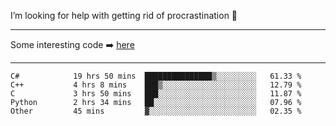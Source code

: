 I’m looking for help with getting rid of procrastination 🤔

-----

Some interesting code :arrow_right: [here](https://github.com/zhen8838/playground)

-----

<!--START_SECTION:waka-->

```text
C#            19 hrs 50 mins  ███████████████▒░░░░░░░░░   61.33 %
C++           4 hrs 8 mins    ███▒░░░░░░░░░░░░░░░░░░░░░   12.79 %
C             3 hrs 50 mins   ███░░░░░░░░░░░░░░░░░░░░░░   11.87 %
Python        2 hrs 34 mins   ██░░░░░░░░░░░░░░░░░░░░░░░   07.96 %
Other         45 mins         ▓░░░░░░░░░░░░░░░░░░░░░░░░   02.35 %
```

<!--END_SECTION:waka-->

<!--
**zhen8838/zhen8838** is a ✨ _special_ ✨ repository because its `README.md` (this file) appears on your GitHub profile.

Here are some ideas to get you started:

- 🔭 I’m currently working on ...
- 🌱 I’m currently learning ...
- 👯 I’m looking to collaborate on ...
 ...
- 💬 Ask me about ...
- 📫 How to reach me: ...
- 😄 Pronouns: ...
- ⚡ Fun fact: ...
-->
